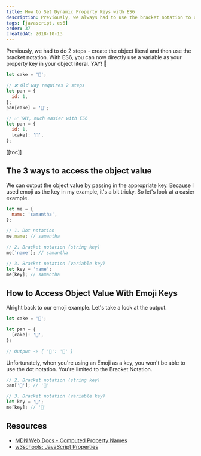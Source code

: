 ```yaml
---
title: How to Set Dynamic Property Keys with ES6
description: Previously, we always had to use the bracket notation to use a dynamic key. With ES6, we can finally create dynamic variable key in the object declaration...
tags: [javascript, es6]
order: 37
createdAt: 2018-10-13
---
```


Previously, we had to do 2 steps - create the object literal and then use the bracket notation. With ES6, you can now directly use a variable as your property key in your object literal. YAY! 👏

```javascript
let cake = '🍰';

// ❌ Old way requires 2 steps
let pan = {
  id: 1,
};
pan[cake] = '🥞';

// ✅ YAY, much easier with ES6
let pan = {
  id: 1,
  [cake]: '🥞',
};
```

[[toc]]

## The 3 ways to access the object value

We can output the object value by passing in the appropriate key. Because I used emoji as the key in my example, it's a bit tricky. So let's look at a easier example.

```javascript
let me = {
  name: 'samantha',
};

// 1. Dot notation
me.name; // samantha

// 2. Bracket notation (string key)
me['name']; // samantha

// 3. Bracket notation (variable key)
let key = 'name';
me[key]; // samantha
```

## How to Access Object Value With Emoji Keys

Alright back to our emoji example. Let's take a look at the output.

```javascript
let cake = '🍰';

let pan = {
  [cake]: '🥞',
};

// Output -> { '🍰': '🥞' }
```

Unfortunately, when you're using an Emoji as a key, you won't be able to use the dot notation. You're limited to the Bracket Notation.

```javascript
// 2. Bracket notation (string key)
pan['🍰']; // '🥞'

// 3. Bracket notation (variable key)
let key = '🍰';
me[key]; // '🥞'
```

## Resources

- [MDN Web Docs - Computed Property Names](https://developer.mozilla.org/en-US/docs/Web/JavaScript/Reference/Operators/Object_initializer#Computed_property_names)
- [w3schools: JavaScript Properties](https://www.w3schools.com/js/js_object_properties.asp)
